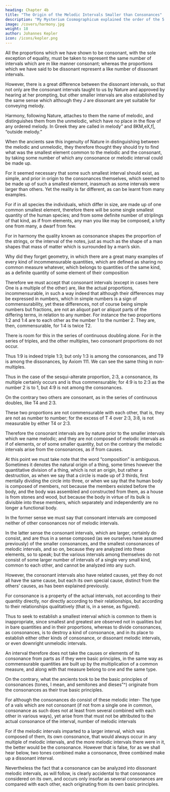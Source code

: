 ```yaml
---
heading: Chapter 4b
title: "The Origin of the Melodic Intervals Smaller than Consonances"
description: "My Mysterium Cosmographicum explained the order of the 5 solids in the world"
image: /covers/harmony.jpg
weight: 18
author: Johannes Kepler
icon: /icons/kepler.png
---
```



All the proportions which we have shown to be consonant, with the sole exception of equality, must be taken to represent the same number of intervals which are m like manner consonant; whereas the proportions which we have said to be dissonant represent a like number of dissonant intervals.

However, there is a great difference between the dissonant intervals, so that not only are the consonant intervals taught to us by Nature and approved by hearing at her prompting, but other smaller intervals are also established by the same sense
which although they J are dissonant are yet suitable for conveying melody.

Harmony, following Nature, attaches to them the name of melodic, and distinguishes them from the unmelodic, which have no place in the flow of any ordered melody. In Greek they are called in melody” and 8KM,eX,f|, “outside melody.”

When the ancients saw this ingenuity of Nature in distinguishing between the melodic and unmelodic, they therefore thought they should try to find what was the smallest element common to the melodic and the consonant, by taking some number of which any consonance or melodic interval could be made up.

For it seemed necessary that some such smallest interval should exist, as simple, and prior in origin to the
consonances themselves, which seemed to be made up of such a smallest element, inasmuch as some intervals were larger than others. Yet the reality is far different, as can be learnt from many examples.

For if in all species the individuals, which differ in size, are made up of one common smallest element, therefore there will be some single smallest quantity of the human species; and from some definite number of striplings of that kind, as if from elements, any man you like may be composed, a lofty one from many, a dwarf from few. 

For in harmony the quality known as consonance shapes the proportion of the strings, or the interval of the notes, just as much as the shape of a man shapes that mass of matter which is surrounded by a man’s skin.

Why did they forget geometry, in which there are a great many examples of every kind of incommensurable quantities, which are defined as sharing no common measure whatever, which belongs to quantities of the same kind, as a definite quantity of some element of their composition

Therefore we must accept that consonant intervals (except in cases here One is a multiple of the other) are, like the actual proportions, incommensurable, in such a way indeed that although their differences may be expressed in numbers, which in simple numbers is a sign of commensurability, yet these differences, not of course being simple numbers but fractions, are not an aliquot part or aliquot parts of the differing terms, in relation to any number. For instance the two
proportions 1:2 and 1:4 are to each other as the number 1 to the
number 2. They are, then, commensurable, for 1:4 is twice T2. 

There is room for this in the series of continuous doubling alone. For in the series of triples, and the other multiples, two consonant proportions do not occur.

Thus 1:9 is indeed triple 1:3; but only 1:3 is among the consonances, and T9 is among the dissonances, by Axiom 111. We
can see the same thing in non-multiples. 

Thus in the case of the sesqui-alterate proportion, 2:3, a consonance, its multiple certainly occurs and is thus commensurable; for 4:9 is to 2:3 as the number 2 is to 1, but 4:9 is not among the consonances.

On the contrary two others are consonant, as in the series of continuous doubles, like T4 and 2:3.

These two proportions are not commensurable with each other, that is, they are not as number to number; for the excess of T 4 over 2:3, 3:8, is not measurable by either T4 or 2:3.

Therefore the consonant intervals are by nature prior to the smaller intervals which we name melodic; and they are not composed of melodic intervals as if of elements, or of some smaller quantity, but on the contrary the melodic intervals arise from the consonances, as if from causes.

At this point we must take note that the word “composition” is ambiguous. Sometimes it denotes the natural origin of a thing, some times however the quantitative division of a thing, which is not an origin, but rather a destruction, as when we say that a circle is made up of 3 thirds, first mentally dividing the circle into three, or when we say that the human body is composed of members, not because the members existed before the body, and the body was assembled and constructed from them, as a house is from stones and wood, but because the body in virtue of its bulk is divisible into these members, which separately and independently are no longer a functional body.


In the former sense we must say that consonant intervals are composed neither of other consonances nor of melodic intervals. 

In the latter sense the consonant intervals, which are larger, certainly do consist, and are thus in a sense composed (as we ourselves have assumed previously) of the smaller consonances, and the smallest consonances of melodic intervals, and so on, because they are analyzed into these elements, so to speak; but the various intervals among themselves do not consist of some larger number of intervals of a single very small kind, common to each other, and cannot be analyzed into any such. 

However, the consonant intervals also have related causes, yet they do not all have the same cause, but each its own special cause, distinct from the others’ causes, as has been explained previously. 

For consonance is a property of the actual intervals, not according to their quantity directly, nor directly according to their relationships, but according to their relationships qualitatively (that is, in a sense, as figured).

Thus to seek to establish a smallest interval which is common to them is inappropriate, since smallest and greatest are observed not in qualities but in bare quantities and in their proportions, whereas to divide consonances, as consonances, is to destroy a kind of consonance, and in its place to establish either other kinds of consonance, or dissonant
melodic intervals, or even downright unmelodic intervals.

An interval therefore does not take the causes or elements of its consonance from parts as if they were basic principles, in the same way as commensurable quantities are built up by the multiplication of a common measure, and along with that measure belong to one and the same type. 

On the contrary, what the ancients took to be the basic principles of consonances (tones, I mean, and semitones and dieses”^) originate from the consonances as their true basic principles. 

For although the consonances do consist of these melodic inter- The type of a vals which are not consonant (if not from a single one in common, consonance as such does not at least from several combined with each other in various ways), yet arise from that must not be attributed to the actual consonance of the interval, number of melodic intervals

For if the melodic intervals imparted to a larger interval, which was composed of them, its own consonance, that would always occur in any multiple of melodic intervals, and the more melodic intervals there were in it, the better would be the consonance. However that is false, for as we shall hear below, two tones combined make a consonance, three combined make up a dissonant interval.

Nevertheless the fact that a consonance can be analyzed into dissonant melodic intervals, as will follow, is clearly accidental to that consonance considered on its own, and occurs only insofar as several consonances are compared with each other, each originating from its own basic principles.

